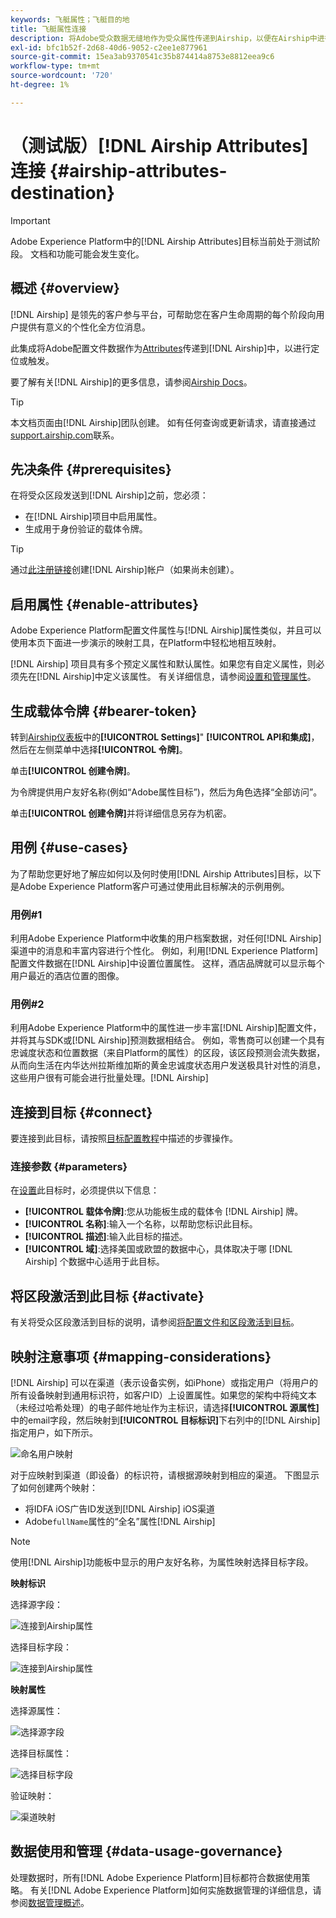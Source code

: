 ```yaml
---
keywords: 飞艇属性；飞艇目的地
title: 飞艇属性连接
description: 将Adobe受众数据无缝地作为受众属性传递到Airship，以便在Airship中进行定位。
exl-id: bfc1b52f-2d68-40d6-9052-c2ee1e877961
source-git-commit: 15ea3ab9370541c35b874414a8753e8812eea9c6
workflow-type: tm+mt
source-wordcount: '720'
ht-degree: 1%

---
```


# （测试版）[!DNL Airship Attributes]连接 {#airship-attributes-destination}

>[!IMPORTANT]
>
>Adobe Experience Platform中的[!DNL Airship Attributes]目标当前处于测试阶段。 文档和功能可能会发生变化。

## 概述 {#overview}

[!DNL Airship] 是领先的客户参与平台，可帮助您在客户生命周期的每个阶段向用户提供有意义的个性化全方位消息。

此集成将Adobe配置文件数据作为[Attributes](https://docs.airship.com/guides/audience/attributes/)传递到[!DNL Airship]中，以进行定位或触发。

要了解有关[!DNL Airship]的更多信息，请参阅[Airship Docs](https://docs.airship.com)。

>[!TIP]
>
>本文档页面由[!DNL Airship]团队创建。 如有任何查询或更新请求，请直接通过[support.airship.com](https://support.airship.com/)联系。

## 先决条件 {#prerequisites}

在将受众区段发送到[!DNL Airship]之前，您必须：

* 在[!DNL Airship]项目中启用属性。
* 生成用于身份验证的载体令牌。

>[!TIP]
>
>通过[此注册链接](https://go.airship.eu/accounts/register/plan/starter/)创建[!DNL Airship]帐户（如果尚未创建）。

## 启用属性 {#enable-attributes}

Adobe Experience Platform配置文件属性与[!DNL Airship]属性类似，并且可以使用本页下面进一步演示的映射工具，在Platform中轻松地相互映射。

[!DNL Airship] 项目具有多个预定义属性和默认属性。如果您有自定义属性，则必须先在[!DNL Airship]中定义该属性。 有关详细信息，请参阅[设置和管理属性](https://docs.airship.com/tutorials/audience/attributes/)。

## 生成载体令牌 {#bearer-token}

转到[Airship仪表板](https://go.airship.com)中的&#x200B;**[!UICONTROL Settings]**&quot; **[!UICONTROL API和集成]**，然后在左侧菜单中选择&#x200B;**[!UICONTROL 令牌]**。

单击&#x200B;**[!UICONTROL 创建令牌]**。

为令牌提供用户友好名称(例如“Adobe属性目标”)，然后为角色选择“全部访问”。

单击&#x200B;**[!UICONTROL 创建令牌]**&#x200B;并将详细信息另存为机密。

## 用例 {#use-cases}

为了帮助您更好地了解应如何以及何时使用[!DNL Airship Attributes]目标，以下是Adobe Experience Platform客户可通过使用此目标解决的示例用例。

### 用例#1

利用Adobe Experience Platform中收集的用户档案数据，对任何[!DNL Airship]渠道中的消息和丰富内容进行个性化。 例如，利用[!DNL Experience Platform]配置文件数据在[!DNL Airship]中设置位置属性。 这样，酒店品牌就可以显示每个用户最近的酒店位置的图像。

### 用例#2

利用Adobe Experience Platform中的属性进一步丰富[!DNL Airship]配置文件，并将其与SDK或[!DNL Airship]预测数据相结合。 例如，零售商可以创建一个具有忠诚度状态和位置数据（来自Platform的属性）的区段，该区段预测会流失数据，从而向生活在内华达州拉斯维加斯的黄金忠诚度状态用户发送极具针对性的消息，这些用户很有可能会进行批量处理。[!DNL Airship]

## 连接到目标 {#connect}

要连接到此目标，请按照[目标配置教程](../../ui/connect-destination.md)中描述的步骤操作。

### 连接参数 {#parameters}

在[设置](../../ui/connect-destination.md)此目标时，必须提供以下信息：

* **[!UICONTROL 载体令牌]**:您从功能板生成的载体令 [!DNL Airship] 牌。
* **[!UICONTROL 名称]**:输入一个名称，以帮助您标识此目标。
* **[!UICONTROL 描述]**:输入此目标的描述。
* **[!UICONTROL 域]**:选择美国或欧盟的数据中心，具体取决于哪 [!DNL Airship] 个数据中心适用于此目标。

## 将区段激活到此目标 {#activate}

有关将受众区段激活到目标的说明，请参阅[将配置文件和区段激活到目标](../../ui/activate-destinations.md)。

## 映射注意事项 {#mapping-considerations}

[!DNL Airship] 可以在渠道（表示设备实例，如iPhone）或指定用户（将用户的所有设备映射到通用标识符，如客户ID）上设置属性。如果您的架构中将纯文本（未经过哈希处理）的电子邮件地址作为主标识，请选择&#x200B;**[!UICONTROL 源属性]**&#x200B;中的email字段，然后映射到&#x200B;**[!UICONTROL 目标标识]**&#x200B;下右列中的[!DNL Airship]指定用户，如下所示。

![命名用户映射](../../assets/catalog/mobile-engagement/airship/mapping.png)

对于应映射到渠道（即设备）的标识符，请根据源映射到相应的渠道。 下图显示了如何创建两个映射：

* 将IDFA iOS广告ID发送到[!DNL Airship] iOS渠道
* Adobe`fullName`属性的“全名”属性[!DNL Airship]

>[!NOTE]
>
>使用[!DNL Airship]功能板中显示的用户友好名称，为属性映射选择目标字段。

**映射标识**

选择源字段：

![连接到Airship属性](../../assets/catalog/mobile-engagement/airship/select-source-identity.png)

选择目标字段：

![连接到Airship属性](../../assets/catalog/mobile-engagement/airship/select-target-identity.png)

**映射属性**

选择源属性：

![选择源字段](../../assets/catalog/mobile-engagement/airship/select-source-attributes.png)

选择目标属性：

![选择目标字段](../../assets/catalog/mobile-engagement/airship/select-target-attribute.png)

验证映射：

![渠道映射](../../assets/catalog/mobile-engagement/airship/mapping.png)


## 数据使用和管理 {#data-usage-governance}

处理数据时，所有[!DNL Adobe Experience Platform]目标都符合数据使用策略。 有关[!DNL Adobe Experience Platform]如何实施数据管理的详细信息，请参阅[数据管理概述](../../../data-governance/home.md)。
